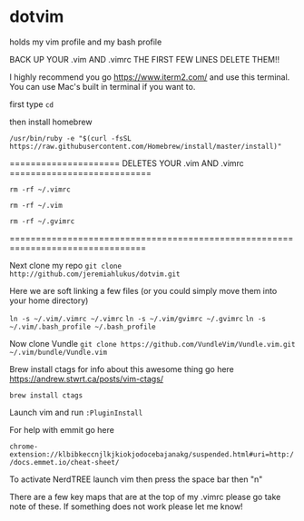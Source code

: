 # dotvim
holds my vim profile  and my bash profile

BACK UP YOUR .vim AND .vimrc THE FIRST FEW LINES DELETE THEM!!


I highly recommend you go https://www.iterm2.com/ and use this terminal. You can use Mac's built in terminal if you want to. 



first type `cd`

then install homebrew

`/usr/bin/ruby -e "$(curl -fsSL https://raw.githubusercontent.com/Homebrew/install/master/install)"`

===================== DELETES YOUR .vim AND .vimrc ===========================

`rm -rf ~/.vimrc`

`rm -rf ~/.vim`

`rm -rf ~/.gvimrc`

================================================================================


Next clone my repo
`git clone http://github.com/jeremiahlukus/dotvim.git` 

Here we are soft linking a few files  (or you could simply move them into your home directory)

`ln -s ~/.vim/.vimrc ~/.vimrc`
`ln -s ~/.vim/gvimrc ~/.gvimrc`
`ln -s ~/.vim/.bash_profile ~/.bash_profile`



Now clone Vundle 
`git clone https://github.com/VundleVim/Vundle.vim.git ~/.vim/bundle/Vundle.vim`

Brew install ctags for info about this awesome thing go here https://andrew.stwrt.ca/posts/vim-ctags/

`brew install ctags`

Launch vim and run `:PluginInstall`





For help with emmit go here

`chrome-extension://klbibkeccnjlkjkiokjodocebajanakg/suspended.html#uri=http://docs.emmet.io/cheat-sheet/`

To activate NerdTREE launch vim then press the space bar then "n"

There are a few key maps that are at the top of my .vimrc please go take note of these. 
If something does not work please let me know!

